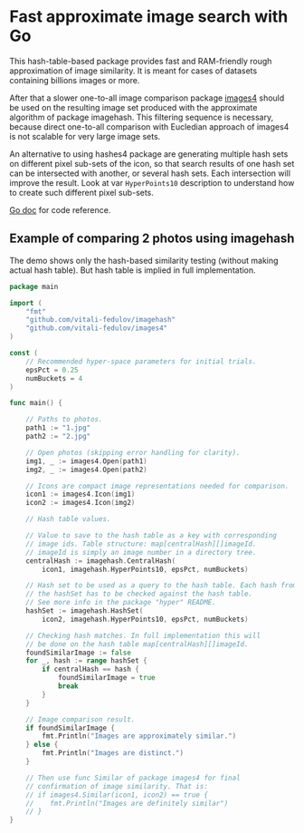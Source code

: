 # Fast approximate image search with Go

This hash-table-based package provides fast and RAM-friendly rough approximation of image similarity. It is meant for cases of datasets containing billions images or more.

After that a slower one-to-all image comparison package [images4](https://github.com/vitali-fedulov/images4) should be used on the resulting image set produced with the approximate algorithm of package imagehash. This filtering sequence is necessary, because direct one-to-all comparison with Eucledian approach of images4 is not scalable for very large image sets.

An alternative to using hashes4 package are generating multiple hash sets on different pixel sub-sets of the icon, so that search results of one hash set can be intersected with another, or several hash sets. Each intersection will improve the result. Look at var `HyperPoints10` description to understand how to create such different pixel sub-sets.

[Go doc](https://pkg.go.dev/github.com/vitali-fedulov/imagehash) for code reference.

## Example of comparing 2 photos using imagehash

The demo shows only the hash-based similarity testing (without making actual hash table). But hash table is implied in full implementation.

```go
package main

import (
    "fmt"
    "github.com/vitali-fedulov/imagehash"
    "github.com/vitali-fedulov/images4"
)

const (
    // Recommended hyper-space parameters for initial trials.
	epsPct = 0.25
	numBuckets = 4
)

func main() {

	// Paths to photos.
	path1 := "1.jpg"
	path2 := "2.jpg"

	// Open photos (skipping error handling for clarity).
	img1, _ := images4.Open(path1)
	img2, _ := images4.Open(path2)

	// Icons are compact image representations needed for comparison.
	icon1 := images4.Icon(img1)
	icon2 := images4.Icon(img2)

    // Hash table values.

	// Value to save to the hash table as a key with corresponding
	// image ids. Table structure: map[centralHash][]imageId.
	// imageId is simply an image number in a directory tree.
	centralHash := imagehash.CentralHash(
		icon1, imagehash.HyperPoints10, epsPct, numBuckets)

	// Hash set to be used as a query to the hash table. Each hash from
	// the hashSet has to be checked against the hash table.
	// See more info in the package "hyper" README.
	hashSet := imagehash.HashSet(
		icon2, imagehash.HyperPoints10, epsPct, numBuckets)

	// Checking hash matches. In full implementation this will
	// be done on the hash table map[centralHash][]imageId.
	foundSimilarImage := false
	for _, hash := range hashSet {
		if centralHash == hash {
			foundSimilarImage = true
			break
		}
	}

	// Image comparison result.
	if foundSimilarImage {
		fmt.Println("Images are approximately similar.")
	} else {
		fmt.Println("Images are distinct.")
	}

    // Then use func Similar of package images4 for final
    // confirmation of image similarity. That is:
    // if images4.Similar(icon1, icon2) == true {
    //    fmt.Println("Images are definitely similar")
    // }
}
```
